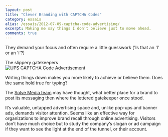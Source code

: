 ```yaml
---
layout: post
title: "Clever Branding with CAPTCHA Codes"
category: essais
alias: /essais/2012-07-09-captcha-code-advertising/
excerpt: Making me say things I don't believe just to move ahead.
comments: true
---
```


They demand your focus and often require a little guesswork ('Is that an 'l' or an 'i'?)

The slippery gatekeepers  
![UPS CAPTCHA Code Advertisement](http://www.vincentbarr.com/assets/images/ups-captcha-code-ad.jpeg)

Writing things down makes you more likely to achieve or believe them. Does the same hold true for typing?  

The [Solve Media team](http://www.solvemedia.com) may have thought, what better place for a brand to post its messaging then where the lettered gatekeeper once stood.  

It’s valuable, untapped advertising space and, unlike pop-ups and banner ads, demands visitor attention. Seems like an effective way for organizations to improve brand recall through online advertising. Visitors don’t have much choice but to study the company’s slogan or ad campaign if they want to see the light at the end of the tunnel, or their account.  

<a href="https://plus.google.com/+VincentBarr0?rel=author"></a>
